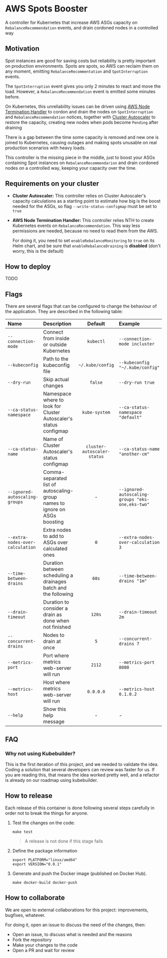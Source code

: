 # AWS Spots Booster

A controller for Kubernetes that increase AWS ASGs capacity on `RebalanceRecommendation` events, 
and drain cordoned nodes in a controlled way

## Motivation

Spot instances are good for saving costs but reliability is pretty important on production environments.
Spots are spots, so AWS can reclaim them on any moment, emitting `RebalanceRecommentation` and `SpotInterruption` events.

The `SpotInterruption` event gives you only 2 minutes to react and move the load. However, a `RebalanceRecommendation`
event is emitted some minutes before.

On Kubernetes, this unreliability issues can be driven using 
[AWS Node Termination Handler](https://github.com/aws/aws-node-termination-handler) to cordon and drain the nodes 
on `SpotInterruption` and `RebalanceRecommendation` notices, together with 
[Cluster Autoscaler](https://github.com/kubernetes/autoscaler/tree/master/cluster-autoscaler) to restore the capacity,
creating new nodes when pods become `Pending` after draining

There is a gap between the time some capacity is removed and new one is joined to Kubernetes, causing outages and making
spots unusable on real production scenarios with heavy loads.

This controller is the missing piece in the middle, just to boost your ASGs containing Spot instances on 
`RebalanceRecommendarion` and drain cordoned nodes on a controlled way, keeping your capacity over the time.

## Requirements on your cluster

- **Cluster Autoscaler:** This controller relies on Cluster Autoscaler's capacity calculations as a starting point
  to estimate how big is the boost needed for the ASGs, so flag `--write-status-configmap` must be set to `true`
    

- **AWS Node Termination Handler:** This controller relies NTH to create Kubernetes events on `RebalanceRecommendation`.
  This way less permissions are needed, because no need to read them from the AWS.

  For doing it, you need to set `enableRebalanceMonitoring` to `true` on its Helm chart, and be sure 
  that `enableRebalanceDraining` is **disabled** (don't worry, this is the default)

## How to deploy

TODO

## Flags

There are several flags that can be configured to change the behaviour of the
application. They are described in the following table:

| Name                             | Description                                                                |           Default           | Example                                          |
|:---------------------------------|:---------------------------------------------------------------------------|:---------------------------:|:-------------------------------------------------|
| `--connection-mode`              | Connect from inside or outside Kubernetes                                  |          `kubectl`          | `--connection-mode incluster`                    |
| `--kubeconfig`                   | Path to the kubeconfig file                                                |      `~/.kube/config`       | `--kubeconfig "~/.kube/config"`                  |
| `--dry-run`                      | Skip actual changes                                                        |           `false`           | `--dry-run true`                                 |
| `--ca-status-namespace`          | Namespace where to look for Cluster Autoscaler's status configmap          |        `kube-system`        | `--ca-status-namespace "default"`                |
| `--ca-status-name`               | Name of Cluster Autoscaler's status configmap                              | `cluster-autoscaler-status` | `--ca-status-name "another-cm"`                  |
| `--ignored-autoscaling-groups`   | Comma-separated list of autoscaling-group names to ignore on ASGs boosting |              -              | `--ignored-autoscaling-groups "eks-one,eks-two"` |
| `--extra-nodes-over-calculation` | Extra nodes to add to ASGs over calculated ones                            |             `0`             | `--extra-nodes-over-calculation 3`               |
| `--time-between-drains`          | Duration between scheduling a drainages batch and the following            |            `60s`            | `--time-between-drains "1m"`                     |
| `--drain-timeout`                | Duration to consider a drain as done when not finished                     |           `120s`            | `--drain-timeout 2m`                             |
| `--concurrent-drains`            | Nodes to drain at once                                                     |             `5`             | `--concurrent-drains 7`                          |
| `--metrics-port`                 | Port where metrics web-server will run                                     |           `2112`            | `--metrics-port 8080`                            |
| `--metrics-host`                 | Host where metrics web-server will run                                     |          `0.0.0.0`          | `--metrics-host 0.1.0.2`                         |
| `--help`                         | Show this help message                                                     |              -              | -                                                |

## FAQ

### Why not using Kubebuilder?

This is the first iteration of this project, and we needed to validate the idea. Coding a solution that several
developers can review was faster for us. If you are reading this, that means the idea worked pretty well, 
and a refactor is already on our roadmap using kubebuilder.

## How to release

Each release of this container is done following several steps carefully in order not to break the things for anyone.

1. Test the changes on the code:

    ```console
    make test
    ```

   > A release is not done if this stage fails

2. Define the package information

    ```console
    export PLATFORM="linux/amd64"
    export VERSION="0.0.1"
    ```

3. Generate and push the Docker image (published on Docker Hub).

    ```console
    make docker-build docker-push
    ```

## How to collaborate

We are open to external collaborations for this project: improvements, bugfixes, whatever.

For doing it, open an issue to discuss the need of the changes, then:

- Open an issue, to discuss what is needed and the reasons
- Fork the repository
- Make your changes to the code
- Open a PR and wait for review
